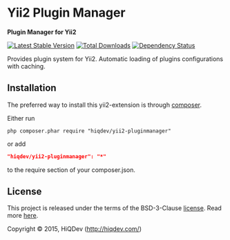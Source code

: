Yii2 Plugin Manager
===================

**Plugin Manager for Yii2**

[![Latest Stable Version](https://poser.pugx.org/hiqdev/yii2-pluginmanager/v/stable)](//packagist.org/packages/hiqdev/yii2-pluginmanager)
[![Total Downloads](https://poser.pugx.org/hiqdev/yii2-pluginmanager/downloads)](//packagist.org/packages/hiqdev/yii2-pluginmanager)
[![Dependency Status](https://www.versioneye.com/php/hiqdev:yii2-pluginmanager/dev-master/badge.svg)](https://www.versioneye.com/php/hiqdev:yii2-pluginmanager/dev-master)

Provides plugin system for Yii2.
Automatic loading of plugins configurations with caching.

## Installation

The preferred way to install this yii2-extension is through [composer](http://getcomposer.org/download/).

Either run

```
php composer.phar require "hiqdev/yii2-pluginmanager"
```

or add

```json
"hiqdev/yii2-pluginmanager": "*"
```

to the require section of your composer.json.

## License

This project is released under the terms of the BSD-3-Clause [license](https://github.com/hiqdev/yii2-pluginmanager/blob/master/LICENSE).
Read more [here](http://choosealicense.com/licenses/bsd-3-clause).

Copyright © 2015, HiQDev (http://hiqdev.com/)
